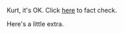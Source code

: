 Kurt, it's OK.
Click [here](https://en.wikipedia.org/wiki/Kurt_Cobain:_Montage_of_Heck) to fact check.

Here's a little extra.